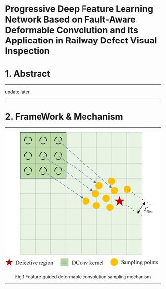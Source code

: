 # Progressive Deep Feature Learning Network Based on Fault-Aware Deformable Convolution and Its Application in Railway Defect Visual Inspection
# 1. Abstract
***
update later.
***
# 2. FrameWork & Mechanism
***
![](mechanism.png)
<p align="center">Fig.1 Feature-guided deformable convolution sampling mechanism</p>


***
